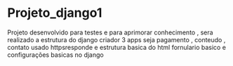 # Projeto_django1
Projeto desenvolvido para testes e para aprimorar conhecimento , sera realizado a estrutura do django
criador 3 apps seja pagamento , conteudo , contato
usado httpsresponde e estrutura basica do html 
fornulario basico e configurações basicas no django 

